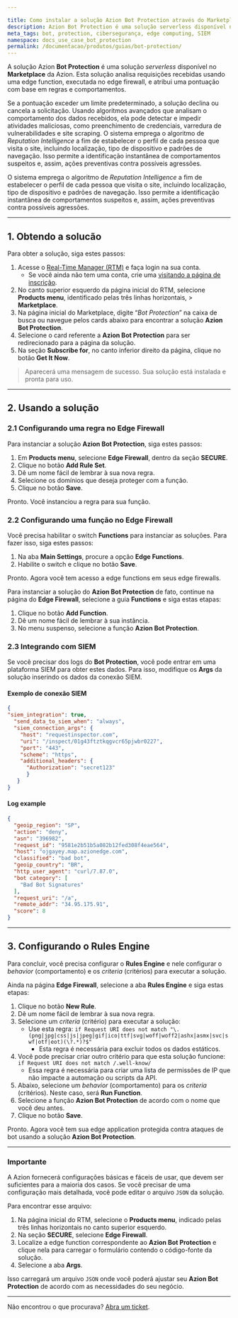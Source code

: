 ```yaml
---

title: Como instalar a solução Azion Bot Protection através do Marketplace da Azion
description: Azion Bot Protection é uma solução serverless disponível no Azion Marketplace que utiliza edge functions no Edge Firewall para analisar solicitações recebidas e atribuir uma pontuação com base em regras e comportamentos. Isso detecta e previne efetivamente atividades maliciosas, como preenchimento de credenciais, varreduras de vulnerabilidades e raspagem de sites.
meta_tags: bot, protection, cibersegurança, edge computing, SIEM
namespace: docs_use_case_bot_protection
permalink: /documentacao/produtos/guias/bot-protection/
---
```


A solução Azion **Bot Protection** é uma solução *serverless* disponível no **Marketplace** da Azion. Esta solução analisa requisições recebidas usando uma edge function, executada no edge firewall, e atribui uma pontuação com base em regras e comportamentos.

Se a pontuação exceder um limite predeterminado, a solução declina ou cancela a solicitação. Usando algoritmos avançados que analisam o comportamento dos dados recebidos, ela pode detectar e impedir atividades maliciosas, como preenchimento de credenciais, varredura de vulnerabilidades e site scraping. O sistema emprega o algoritmo de *Reputation Intelligence* a fim de estabelecer o perfil de cada pessoa que visita o site, incluindo localização, tipo de dispositivo e padrões de navegação. Isso permite a identificação instantânea de comportamentos suspeitos e, assim, ações preventivas contra possíveis agressões.

O sistema emprega o algoritmo de *Reputation Intelligence* a fim de estabelecer o perfil de cada pessoa que visita o site, incluindo localização, tipo de dispositivo e padrões de navegação. Isso permite a identificação instantânea de comportamentos suspeitos e, assim, ações preventivas contra possíveis agressões.

---

## 1. Obtendo a solucão

Para obter a solução, siga estes passos:

1. Acesse o [Real-Time Manager (RTM)](https://manager.azion.com/) e faça login na sua conta.
   - Se você ainda não tem uma conta, crie uma [visitando a página de inscrição](https://sso.azion.com/).
2. No canto superior esquerdo da página inicial do RTM, selecione **Products menu**, identificado pelas três linhas horizontais, > **Marketplace**.
3. Na página inicial do Marketplace, digite “*Bot Protection*” na caixa de busca ou navegue pelos cards abaixo para encontrar a solução **Azion Bot Protection**.
4. Selecione o card referente a **Azion Bot Protection** para ser redirecionado para a página da solução.
5. Na seção **Subscribe for**, no canto inferior direito da página, clique no botão **Get It Now**.

> Aparecerá uma mensagem de sucesso. Sua solução está instalada e pronta para uso.

---

## 2. Usando a solução 

### 2.1 Configurando uma regra no Edge Firewall

Para instanciar a solução **Azion Bot Protection**, siga estes passos:

1. Em **Products menu**, selecione **Edge Firewall**, dentro da seção **SECURE**.
2. Clique no botão **Add Rule Set**.
3. Dê um nome fácil de lembrar à sua nova regra.
4. Selecione os domínios que deseja proteger com a função.
5. Clique no botão **Save**.

Pronto. Você instanciou a regra para sua função.

### 2.2 Configurando uma função no Edge Firewall

Você precisa habilitar o switch **Functions** para instanciar as soluções. Para fazer isso, siga estes passos:

1. Na aba **Main Settings**, procure a opção **Edge Functions**.
2. Habilite o switch e clique no botão **Save**.

Pronto. Agora você tem acesso a edge functions em seus edge firewalls.

Para instanciar a solução do **Azion Bot Protection** de fato, continue na página do **Edge Firewall**, selecione a guia **Functions** e siga estas etapas:

1. Clique no botão **Add⁠ Function**.
2. Dê um nome fácil de lembrar à sua instância.
3. No menu suspenso, selecione a função **Azion Bot Protection**.

### 2.3 Integrando com SIEM

Se você precisar dos logs do **Bot Protection**, você pode entrar em uma plataforma SIEM para obter estes dados. Para isso, modifique os **Args** da solução inserindo os dados da conexão SIEM.

#### Exemplo de conexão SIEM

```JSON
{
"siem_integration": true,
  "send_data_to_siem_when": "always",
  "siem_connection_args": {
    "host": "requestinspector.com",
    "uri": "/inspect/01g43ftztkqgvcr65pjwbr0227",
    "port": "443",
    "scheme": "https",
    "additional_headers": {
      "Authorization": "secret123"
      }
   }
}
```

#### Log example

```JSON
{
  "geoip_region": "SP",
  "action": "deny",
  "asn": "396982",
  "request_id": "9581e2b51b5a082b12fed308f4eae564",
  "host": "ojgayey.map.azionedge.com",
  "classified": "bad bot",
  "geoip_country": "BR",
  "http_user_agent": "curl/7.87.0",
  "bot category": [
    "Bad Bot Signatures"
  ],
  "request_uri": "/a",
  "remote_addr": "34.95.175.91",
  "score": 8
}
```

---

## 3. Configurando o Rules Engine

Para concluir, você precisa configurar o **Rules Engine** e nele configurar o *behavior* (comportamento) e os *criteria* (critérios) para executar a solução.

Ainda na página **Edge Firewall**, selecione a aba **Rules Engine** e siga estas etapas:

1. Clique no botão **New Rule**.
2. Dê um nome fácil de lembrar à sua nova regra.
3. Selecione um *criteria* (critério) para executar a solução:
   - Use esta regra: `if Request URI does not match "\.(png|jpg|css|js|jpeg|gif|ico|ttf|svg|woff|woff2|ashx|asmx|svc|swf|otf|eot)(\?.*)?$"`
      - Esta regra é necessária para excluir todos os dados estáticos.
4. Você pode precisar criar outro critério para que esta solução funcione: `if Request URI does not match /.well-know/`
   - Essa regra é necessária para criar uma lista de permissões de IP que não impacte a automação ou scripts da API.
5. Abaixo, selecione um *behavior* (comportamento) para os *criteria* (critérios). Neste caso, será **Run Function**.
6. Selecione a função **Azion Bot Protection** de acordo com o nome que você deu antes.
7. Clique no botão **Save**.

Pronto. Agora você tem sua edge application protegida contra ataques de bot usando a solução **Azion Bot Protection**.

---

### Importante

A Azion fornecerá configurações básicas e fáceis de usar, que devem ser suficientes para a maioria dos casos. Se você precisar de uma configuração mais detalhada, você pode editar o arquivo `JSON` da solução.

Para encontrar esse arquivo:

1. Na página inicial do RTM, selecione o **Products menu**, indicado pelas três linhas horizontais no canto superior esquerdo.
2. Na seção **SECURE**, selecione **Edge Firewall**. 
3. Localize a edge function correspondente ao **Azion Bot Protection** e clique nela para carregar o formulário contendo o código-fonte da solução.
4. Selecione a aba **Args**.

Isso carregará um arquivo `JSON` onde você poderá ajustar seu **Azion Bot Protection** de acordo com as necessidades do seu negócio.

---

Não encontrou o que procurava? [Abra um ticket](https://tickets.azion.com/).
